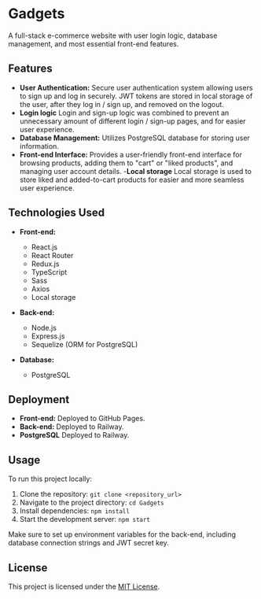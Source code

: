 # Gadgets

A full-stack e-commerce website with user login logic, database management, and most essential front-end features.

## Features

- **User Authentication:** Secure user authentication system allowing users to sign up and log in securely. JWT tokens are stored in local storage of the user, after they log in / sign up, and removed on the logout.
- **Login logic** Login and sign-up logic was combined to prevent an unnecessary amount of different login / sign-up pages, and for easier user experience.
- **Database Management:** Utilizes PostgreSQL database for storing user information.
- **Front-end Interface:** Provides a user-friendly front-end interface for browsing products, adding them to "cart" or "liked products", and managing user account details.
-**Local storage** Local storage is used to store liked and added-to-cart products for easier and more seamless user experience.

## Technologies Used

- **Front-end:**
  - React.js
  - React Router
  - Redux.js
  - TypeScript
  - Sass
  - Axios
  - Local storage

- **Back-end:**
  - Node.js
  - Express.js
  - Sequelize (ORM for PostgreSQL)

- **Database:**
  - PostgreSQL

## Deployment

- **Front-end:** Deployed to GitHub Pages.
- **Back-end:** Deployed to Railway.
- **PostgreSQL** Deployed to Railway.

## Usage

To run this project locally:

1. Clone the repository: `git clone <repository_url>`
2. Navigate to the project directory: `cd Gadgets`
3. Install dependencies: `npm install`
4. Start the development server: `npm start`

Make sure to set up environment variables for the back-end, including database connection strings and JWT secret key.

## License

This project is licensed under the [MIT License](https://opensource.org/licenses/MIT).
